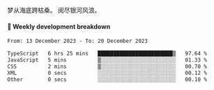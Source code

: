 梦从海底跨枯桑。
阅尽银河风浪。


#### 📝 Weekly development breakdown

<!--START_SECTION:waka-->

```txt
From: 13 December 2023 - To: 20 December 2023

TypeScript   6 hrs 25 mins   ████████████████████████▒   97.64 %
JavaScript   5 mins          ▒░░░░░░░░░░░░░░░░░░░░░░░░   01.33 %
CSS          2 mins          ▒░░░░░░░░░░░░░░░░░░░░░░░░   00.70 %
XML          0 secs          ░░░░░░░░░░░░░░░░░░░░░░░░░   00.12 %
Other        0 secs          ░░░░░░░░░░░░░░░░░░░░░░░░░   00.10 %
```

<!--END_SECTION:waka-->




